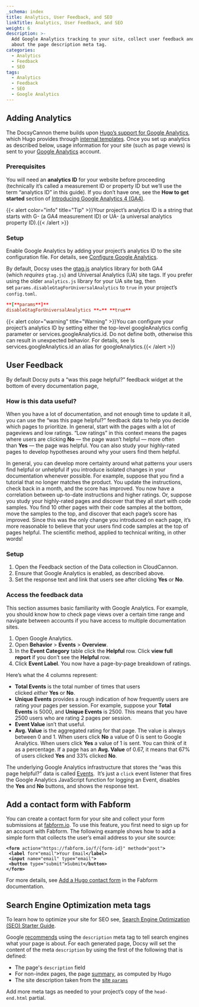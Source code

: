 ```yaml
---
_schema: index
title: Analytics, User Feedback, and SEO
linkTitle: Analytics, User Feedback, and SEO
weight: 6
description: >-
  Add Google Analytics tracking to your site, collect user feedback and learn
  about the page description meta tag.
categories:
  - Analytics
  - Feedback
  - SEO
tags:
  - Analytics
  - Feedback
  - SEO
  - Google Analytics
---
```

## Adding Analytics

The DocsyCannon theme builds upon&nbsp;[Hugo’s support for Google Analytics](https://gohugo.io/templates/internal/#google-analytics), which Hugo provides through&nbsp;[internal templates](https://gohugo.io/templates/internal/). Once you set up analytics as described below, usage information for your site (such as page views) is sent to your&nbsp;[Google Analytics](https://analytics.google.com/analytics/web/)&nbsp;account.

### Prerequisites

You will need an&nbsp;**analytics ID**&nbsp;for your website before proceeding (technically it’s called a measurement ID or property ID but we’ll use the term “analytics ID” in this guide). If you don’t have one, see the&nbsp;**How to get started**&nbsp;section of&nbsp;[Introducing Google Analytics 4 (GA4)](https://support.google.com/analytics/answer/1042508).

{{< alert color="info" title="Tip" >}}Your project’s analytics ID is a string that starts with G- (a GA4 measurement ID) or UA- (a universal analytics property ID).{{< /alert >}}

### Setup

Enable Google Analytics by adding your project’s analytics ID to the site configuration file. For details, see&nbsp;[Configure Google Analytics](https://gohugo.io/templates/internal/#configure-google-analytics).

By default, Docsy uses the&nbsp;[gtag.js](https://support.google.com/analytics/answer/10220869)&nbsp;analytics library for both GA4 (which&nbsp;*requires*&nbsp;`gtag.js`) and Universal Analytics (UA) site tags. If you prefer using the older&nbsp;`analytics.js`&nbsp;library for your UA site tag, then set&nbsp;`params.disableGtagForUniversalAnalytics`&nbsp;to&nbsp;`true`&nbsp;in your project’s `config.toml`.

```toml
**[**params**]**
disableGtagForUniversalAnalytics **=** **true**
```

{{< alert color="warning" title="Warning" >}}You can configure your project’s analytics ID by setting either the top-level googleAnalytics config parameter or services.googleAnalytics.id. Do not define both, otherwise this can result in unexpected behavior. For details, see Is services.googleAnalytics.id an alias for googleAnalytics.{{< /alert >}}

## User Feedback

By default Docsy puts a “was this page helpful?” feedback widget at the bottom of every documentation page,

### How is this data useful?

When you have a lot of documentation, and not enough time to update it all, you can use the “was this page helpful?” feedback data to help you decide which pages to prioritize. In general, start with the pages with a lot of pageviews and low ratings. “Low ratings” in this context means the pages where users are clicking&nbsp;**No**&nbsp;— the page wasn’t helpful — more often than&nbsp;**Yes**&nbsp;— the page was helpful. You can also study your highly-rated pages to develop hypotheses around why your users find them helpful.

In general, you can develop more certainty around what patterns your users find helpful or unhelpful if you introduce isolated changes in your documentation whenever possible. For example, suppose that you find a tutorial that no longer matches the product. You update the instructions, check back in a month, and the score has improved. You now have a correlation between up-to-date instructions and higher ratings. Or, suppose you study your highly-rated pages and discover that they all start with code samples. You find 10 other pages with their code samples at the bottom, move the samples to the top, and discover that each page’s score has improved. Since this was the only change you introduced on each page, it’s more reasonable to believe that your users find code samples at the top of pages helpful. The scientific method, applied to technical writing, in other words!

### Setup

1. Open the Feedback section of the Data collection in CloudCannon.
2. Ensure that Google Analytics is enabled, as described above.
3. Set the response text and link that users see after clicking&nbsp;**Yes**&nbsp;or&nbsp;**No**.

### Access the feedback data

This section assumes basic familiarity with Google Analytics. For example, you should know how to check page views over a certain time range and navigate between accounts if you have access to multiple documentation sites.

1. Open Google Analytics.
2. Open&nbsp;**Behavior**&nbsp;&gt;&nbsp;**Events**&nbsp;&gt;&nbsp;**Overview**.
3. In the&nbsp;**Event Category**&nbsp;table click the&nbsp;**Helpful**&nbsp;row. Click&nbsp;**view full report**&nbsp;if you don’t see the&nbsp;**Helpful**&nbsp;row.
4. Click&nbsp;**Event Label**. You now have a page-by-page breakdown of ratings.

Here’s what the 4 columns represent:

* **Total Events**&nbsp;is the total number of times that users clicked&nbsp;*either*&nbsp;**Yes**&nbsp;or&nbsp;**No**.
* **Unique Events**&nbsp;provides a rough indication of how frequently users are rating your pages per session. For example, suppose your&nbsp;**Total Events**&nbsp;is 5000, and&nbsp;**Unique Events**&nbsp;is 2500. This means that you have 2500 users who are rating 2 pages per session.
* **Event Value**&nbsp;isn’t that useful.
* **Avg. Value**&nbsp;is the aggregated rating for that page. The value is always between 0 and 1. When users click&nbsp;**No**&nbsp;a value of 0 is sent to Google Analytics. When users click&nbsp;**Yes**&nbsp;a value of 1 is sent. You can think of it as a percentage. If a page has an&nbsp;**Avg. Value**&nbsp;of 0.67, it means that 67% of users clicked&nbsp;**Yes**&nbsp;and 33% clicked&nbsp;**No**.

The underlying Google Analytics infrastructure that stores the “was this page helpful?” data is called&nbsp;[Events](https://developers.google.com/analytics/devguides/collection/analyticsjs/events). &nbsp;It’s just a&nbsp;`click`&nbsp;event listener that fires the Google Analytics JavaScript function for logging an Event, disables the&nbsp;**Yes**&nbsp;and&nbsp;**No**&nbsp;buttons, and shows the response text.

## Add a contact form with Fabform

You can create a contact form for your site and collect your form submissions at&nbsp;[fabform.io](https://fabform.io/). To use this feature, you first need to sign up for an account with Fabform. The following example shows how to add a simple form that collects the user’s email address to your site source:

<div><pre data-language="html"><code class="language-html"><strong>&lt;</strong><strong>form</strong> action<strong>=</strong>"https://fabform.io/f/{form-id}" method<strong>=</strong>"post"<strong>&gt;</strong>
 <strong>&lt;</strong><strong>label</strong> for<strong>=</strong>"email"<strong>&gt;</strong>Your Email<strong>&lt;/</strong><strong>label</strong><strong>&gt;</strong>
 <strong>&lt;</strong><strong>input</strong> name<strong>=</strong>"email" type<strong>=</strong>"email"<strong>&gt;</strong>
 <strong>&lt;</strong><strong>button</strong> type<strong>=</strong>"submit"<strong>&gt;</strong>Submit<strong>&lt;/</strong><strong>button</strong><strong>&gt;</strong>
<strong>&lt;/</strong><strong>form</strong><strong>&gt;</strong>
</code></pre></div>

For more details, see&nbsp;[Add a Hugo contact form](https://fabform.io/a/hugo-contact-form)&nbsp;in the Fabform documentation.

## Search Engine Optimization meta tags

To learn how to optimize your site for SEO see,&nbsp;[Search Engine Optimization (SEO) Starter Guide](https://developers.google.com/search/docs/beginner/seo-starter-guide).

Google&nbsp;[recommends](https://developers.google.com/search/docs/beginner/seo-starter-guide?hl=en%2F#descriptionmeta)&nbsp;using the&nbsp;`description`&nbsp;meta tag to tell search engines what your page is about. For each generated page, Docsy will set the content of the meta&nbsp;`description`&nbsp;by using the first of the following that is defined:

* The page's&nbsp;`description`&nbsp;field
* For non-index pages, the page&nbsp;[summary](https://gohugo.io/content-management/summaries/), as computed by Hugo
* The site description taken from the&nbsp;[site&nbsp;`params`](https://gohugo.io/variables/site/#the-siteparams-variable)

Add more meta tags as needed to your project’s copy of the&nbsp;`head-end.html`&nbsp;partial.